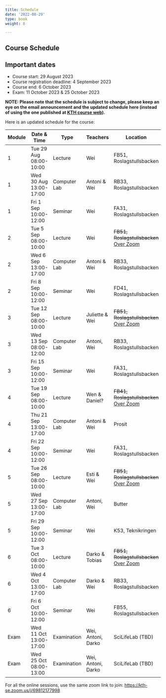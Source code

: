 ```yaml
---
title: Schedule
date: '2022-08-29'
type: book
weight: 8

---
```

## Course Schedule

## Important dates
 - Course start: 29 August 2023
 - Course registration deadline: 4 September 2023
 - Course end: 6 October 2023
 - Exam: 11 October 2023 & 25 October 2023

**NOTE: Please note that the schedule is subject to change, please keep an eye on the email announcement and the updated schedule here (instead of using the one published at [KTH course web](https://www.kth.se/social/course/SK2538/calendar/)).**

Here is an updated schedule for the course:

| Module  | Date & Time        | Type                | Teachers                        | Location              | Note  |
|---------|--------------------|---------------------|---------------------------------|-----------------------|-------|
| 1       | Tue 29 Aug 08:00-10:00 | Lecture            | Wei                      | FB51, Roslagstullsbacken |  In person    |
| 1       | Wed 30 Aug 13:00-17:00 | Computer Lab       | Antoni & Wei      | RB33, Roslagstullsbacken |  In person    |
| 1       | Fri 1 Sep 10:00-12:00  | Seminar            | Wei                      | FA31, Roslagstullsbacken |  In person      |
| 2       | Tue 5 Sep 08:00-10:00  | Lecture            | Wei                      | ~~FB51, Roslagstullsbacken~~ [Over Zoom](https://kth-se.zoom.us/j/69812177998) |  Online     |
| 2       | Wed 6 Sep 13:00-17:00  | Computer Lab       | Antoni & Wei     | RB33, Roslagstullsbacken | In person       |
| 2       | Fri 8 Sep 10:00-12:00  | Seminar            | Wei                     | FD41, Roslagstullsbacken |  In person      |
| 3       | Tue 12 Sep 08:00-10:00 | Lecture            | Juliette & Wei                    | ~~FB51, Roslagstullsbacken~~ [Over Zoom](https://kth-se.zoom.us/j/69812177998) |   Online    |
| 3       | Wed 13 Sep 08:00-12:00 | Computer Lab       | Antoni, Wei     | RB33, Roslagstullsbacken | In person       |
| 3       | Fri 15 Sep 10:00-12:00 | Seminar            | Wei                 | FA31, Roslagstullsbacken |  In person      |
| 4       | Tue 19 Sep 08:00-10:00 | Lecture            | Wen & Daniel?                     | ~~FB41, Roslagstullsbacken~~ [Over Zoom](https://kth-se.zoom.us/j/69812177998) |  Online; Mid-course evaluation    |
| 4       | Thu 21 Sep 13:00-17:00 | Computer Lab       | Antoni & Wei     | Prosit                 |  In person      |
| 4       | Fri 22 Sep 10:00-12:00 | Seminar            | Wei                     | FA31, Roslagstullsbacken |  In person      |
| 5       | Tue 26 Sep 08:00-10:00 | Lecture            | Esti & Wei                     | ~~FB51, Roslagstullsbacken~~ [Over Zoom](https://kth-se.zoom.us/j/69812177998)  |  Online  |
| 5       | Wed 27 Sep 13:00-17:00 | Computer Lab       | Antoni, Wei     | Butter                 |  In person      |
| 5       | Fri 29 Sep 10:00-12:00 | Seminar            | Wei                     | K53, Teknikringen       | In person       |
| 6       | Tue 3 Oct 08:00-10:00  | Lecture            | Darko & Tobias                  | ~~FB51, Roslagstullsbacken~~ [Over Zoom](https://kth-se.zoom.us/j/69812177998)  |  Online  |
| 6       | Wed 4 Oct 13:00-17:00  | Computer Lab       | Darko & Wei     | RB33, Roslagstullsbacken | In person       |
| 6       | Fri 6 Oct 10:00-12:00  | Seminar            | Wei              | FB55, Roslagstullsbacken |  In person      |
| Exam    | Wed 11 Oct 13:00-17:00 | Examination        | Wei, Antoni, Darko                  |     SciLifeLab (TBD)                 | In person  |
| Exam    | Wed 25 Oct 08:00-13:00 | Examination        | Wei, Antoni, Darko              |       SciLifeLab (TBD)           | In person  |

For all the online sessions, use the same zoom link to join: https://kth-se.zoom.us/j/69812177998